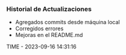 ### Historial de Actualizaciones

- Agregados commits desde máquina local
- Corregidos errores
- Mejoras en el README.md

TIME - 2023-09-16 14:31:16